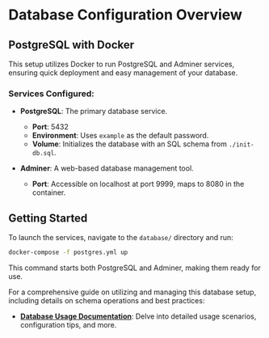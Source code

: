 # Database Configuration Overview

## PostgreSQL with Docker

This setup utilizes Docker to run PostgreSQL and Adminer services, ensuring quick deployment and easy management of your database.

### Services Configured:

- **PostgreSQL**: The primary database service.

  - **Port**: 5432
  - **Environment**: Uses `example` as the default password.
  - **Volume**: Initializes the database with an SQL schema from `./init-db.sql`.

- **Adminer**: A web-based database management tool.
  - **Port**: Accessible on localhost at port 9999, maps to 8080 in the container.

## Getting Started

To launch the services, navigate to the `database/` directory and run:

```bash
docker-compose -f postgres.yml up
```

This command starts both PostgreSQL and Adminer, making them ready for use.

For a comprehensive guide on utilizing and managing this database setup, including details on schema operations and best practices:

- **[Database Usage Documentation](../docs/database/database-usage.md)**: Delve into detailed usage scenarios, configuration tips, and more.
